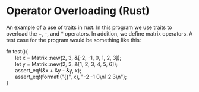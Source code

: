 # Operator Overloading (Rust)
 An example of a use of traits in rust. In this program we use traits to overload the +, -, and * operators. In addition, we define matrix operators.
A test case for the program would be something like this:


fn test(){<br/>
    &nbsp;&nbsp;&nbsp;&nbsp;&nbsp;&nbsp;let x = Matrix::new(2, 3, &[-2, -1, 0, 1, 2, 3]);<br/>
    &nbsp;&nbsp;&nbsp;&nbsp;&nbsp;&nbsp;let y = Matrix::new(2, 3, &[1, 2, 3, 4, 5, 6]);<br/>
    &nbsp;&nbsp;&nbsp;&nbsp;&nbsp;&nbsp;assert_eq!(&x + &y - &y, x);<br/>
    &nbsp;&nbsp;&nbsp;&nbsp;&nbsp;&nbsp;assert_eq!(format!("{}", x), "-2 -1 0\n1 2 3\n");<br/>
}

